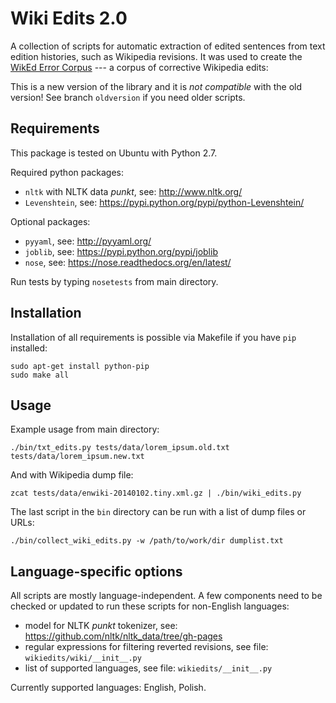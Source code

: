 Wiki Edits 2.0
==============

A collection of scripts for automatic extraction of edited sentences from text
edition histories, such as Wikipedia revisions. It was used to create
the [WikEd Error Corpus](http://romang.home.amu.edu.pl/wiked/wiked.html) --- a
corpus of corrective Wikipedia edits:

This is a new version of the library and it is *not compatible* with the old
version! See branch `oldversion` if you need older scripts.

Requirements
------------

This package is tested on Ubuntu with Python 2.7.

Required python packages:

- `nltk` with NLTK data _punkt_, see: http://www.nltk.org/
- `Levenshtein`, see: https://pypi.python.org/pypi/python-Levenshtein/

Optional packages:

- `pyyaml`, see: http://pyyaml.org/
- `joblib`, see: https://pypi.python.org/pypi/joblib
- `nose`, see: https://nose.readthedocs.org/en/latest/

Run tests by typing `nosetests` from main directory.

Installation
------------

Installation of all requirements is possible via Makefile if you have `pip`
installed:

    sudo apt-get install python-pip
    sudo make all

Usage
-----

Example usage from main directory:

    ./bin/txt_edits.py tests/data/lorem_ipsum.old.txt tests/data/lorem_ipsum.new.txt

And with Wikipedia dump file:

    zcat tests/data/enwiki-20140102.tiny.xml.gz | ./bin/wiki_edits.py

The last script in the `bin` directory can be run with a list of dump files or
URLs:

    ./bin/collect_wiki_edits.py -w /path/to/work/dir dumplist.txt

Language-specific options
-------------------------

All scripts are mostly language-independent. A few components need to be
checked or updated to run these scripts for non-English languages:

- model for NLTK _punkt_ tokenizer, 
  see: https://github.com/nltk/nltk_data/tree/gh-pages
- regular expressions for filtering reverted revisions,
  see file: `wikiedits/wiki/__init__.py`
- list of supported languages,
  see file: `wikiedits/__init__.py`

Currently supported languages: English, Polish.

